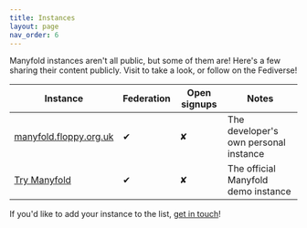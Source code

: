 ```yaml
---
title: Instances
layout: page
nav_order: 6
---
```

Manyfold instances aren't all public, but some of them are! Here's a few sharing their content publicly. Visit to take a look, or follow on the Fediverse!

|Instance|Federation|Open signups|Notes|
|-|-|-|-|
|[manyfold.floppy.org.uk](https://manyfold.floppy.org.uk)|✔|✘|The developer's own personal instance|
|[Try Manyfold](https://try.manyfold.app)|✔|✘|The official Manyfold demo instance


If you'd like to add your instance to the list, [get in touch](community.md)!
